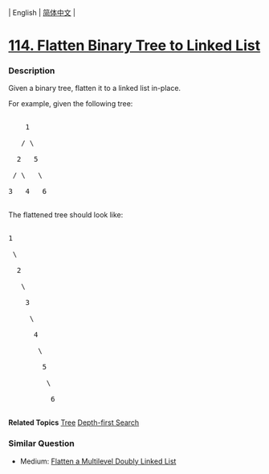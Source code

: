 | English | [简体中文](README.md) |

# [114. Flatten Binary Tree to Linked List](https://leetcode-cn.com/problems/flatten-binary-tree-to-linked-list)
 ### Description
<p>Given a binary tree, flatten it to a linked list in-place.</p>

<p>For example, given the following tree:</p>

<pre>
    1
   / \
  2   5
 / \   \
3   4   6
</pre>

<p>The flattened tree should look like:</p>

<pre>
1
 \
  2
   \
    3
     \
      4
       \
        5
         \
          6
</pre>

**Related Topics**  [Tree](https://leetcode-cn.com/tag/tree) [Depth-first Search](https://leetcode-cn.com/tag/depth-first-search) 

### Similar Question
 - Medium:	[Flatten a Multilevel Doubly Linked List](https://leetcode-cn.com/problems/flatten-a-multilevel-doubly-linked-list) 
